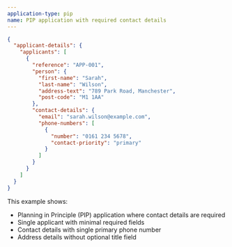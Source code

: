 ```yaml
---
application-type: pip
name: PIP application with required contact details
---
```


```json
{
  "applicant-details": {
    "applicants": [
      {
        "reference": "APP-001",
        "person": {
          "first-name": "Sarah",
          "last-name": "Wilson",
          "address-text": "789 Park Road, Manchester",
          "post-code": "M1 1AA"
        },
        "contact-details": {
          "email": "sarah.wilson@example.com",
          "phone-numbers": [
            {
              "number": "0161 234 5678",
              "contact-priority": "primary"
            }
          ]
        }
      }
    ]
  }
}
```

This example shows:
* Planning in Principle (PIP) application where contact details are required
* Single applicant with minimal required fields
* Contact details with single primary phone number
* Address details without optional title field
